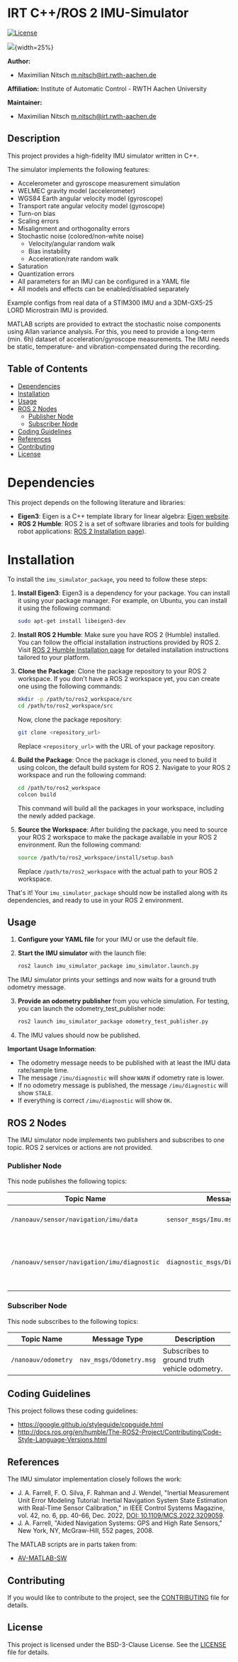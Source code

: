# IRT C++/ROS 2 IMU-Simulator

[![License](https://img.shields.io/badge/license-BSD--3-blue.svg)](https://opensource.org/licenses/BSD-3-Clause)

![](./data/icon.png){width=25%}

<!--- protected region package header begins -->
**Author:**
- Maximilian Nitsch <m.nitsch@irt.rwth-aachen.de>

**Affiliation:** Institute of Automatic Control - RWTH Aachen University

**Maintainer:**
  - Maximilian Nitsch <m.nitsch@irt.rwth-aachen.de>
<!--- protected region package header ends -->

## Description
This project provides a high-fidelity IMU simulator written in C++.

The simulator implements the following features:
- Accelerometer and gyroscope measurement simulation
- WELMEC gravity model (accelerometer)
- WGS84 Earth angular velocity model (gyroscope)
- Transport rate angular velocity model (gyroscope)
- Turn-on bias
- Scaling errors
- Misalignment and orthogonality errors
- Stochastic noise (colored/non-white noise)
  - Velocity/angular random walk
  - Bias instability
  - Acceleration/rate random walk
- Saturation
- Quantization errors
- All parameters for an IMU can be configured in a YAML file
- All models and effects can be enabled/disabled separately

Example configs from real data of a STIM300 IMU and a 3DM-GX5-25 LORD Microstrain IMU is provided.

MATLAB scripts are provided to extract the stochastic noise components using Allan variance analysis.
For this, you need to provide a long-term (min. 6h) dataset of acceleration/gyroscope measurements.
The IMU needs be static, temperature- and vibration-compensated during the recording.

## Table of Contents

- [Dependencies](#dependencies)
- [Installation](#installation)
- [Usage](#usage)
- [ROS 2 Nodes](#ros-2-nodes)
  - [Publisher Node](#publisher-node)
  - [Subscriber Node](#subscriber-node)
- [Coding Guidelines](#coding-guidelines)
- [References](#references)
- [Contributing](#contributing)
- [License](#license)

# Dependencies

This project depends on the following literature and libraries:

- **Eigen3**: Eigen is a C++ template library for linear algebra: [Eigen website](https://eigen.tuxfamily.org/).
- **ROS 2 Humble**: ROS 2 is a set of software libraries and tools for building robot applications: [ROS 2 Installation page](https://docs.ros.org/en/humble/Installation.html)).


# Installation

To install the `imu_simulator_package`, you need to follow these steps:

1. **Install Eigen3**: Eigen3 is a dependency for your package. You can install it using your package manager. For example, on Ubuntu, you can install it using the following command:

    ```bash
    sudo apt-get install libeigen3-dev
    ```

2. **Install ROS 2 Humble**: Make sure you have ROS 2 (Humble) installed. You can follow the official installation instructions provided by ROS 2. Visit [ROS 2 Humble Installation page](https://docs.ros.org/en/humble/Installation.html) for detailed installation instructions tailored to your platform.

3. **Clone the Package**: Clone the package repository to your ROS 2 workspace. If you don't have a ROS 2 workspace yet, you can create one using the following commands:

    ```bash
    mkdir -p /path/to/ros2_workspace/src
    cd /path/to/ros2_workspace/src
    ```

    Now, clone the package repository:

    ```bash
    git clone <repository_url>
    ```

    Replace `<repository_url>` with the URL of your package repository.

4. **Build the Package**: Once the package is cloned, you need to build it using colcon, the default build system for ROS 2. Navigate to your ROS 2 workspace and run the following command:

    ```bash
    cd /path/to/ros2_workspace
    colcon build
    ```

    This command will build all the packages in your workspace, including the newly added package.

5. **Source the Workspace**: After building the package, you need to source your ROS 2 workspace to make the package available in your ROS 2 environment. Run the following command:

    ```bash
    source /path/to/ros2_workspace/install/setup.bash
    ```

    Replace `/path/to/ros2_workspace` with the actual path to your ROS 2 workspace.

That's it! Your `imu_simulator_package` should now be installed along with its dependencies, and ready to use in your ROS 2 environment.

## Usage

1. **Configure your YAML file** for your IMU or use the default file.

2. **Start the IMU simulator** with the launch file:
    ```bash
    ros2 launch imu_simulator_package imu_simulator.launch.py
    ```
  The IMU simulator prints your settings and now waits for a ground truth odometry message.

3. **Provide an odometry publisher** from you vehicle simulation.
  For testing, you can launch the odometry_test_publisher node:
    ```bash
    ros2 launch imu_simulator_package odometry_test_publisher.py
    ```

4. The IMU values should now be published.


**Important Usage Information**:
- The odometry message needs to be published with at least the IMU data rate/sample time.
- The message `/imu/diagnostic` will show `WARN` if odometry rate is lower.
- If no odometry message is published, the message `/imu/diagnostic` will show `STALE`.
- If everything is correct `/imu/diagnostic` will show `OK`. 

## ROS 2 Nodes

The IMU simulator node implements two publishers and subscribes to one topic.
ROS 2 services or actions are not provided.

### Publisher Node

This node publishes the following topics:

| Topic Name       | Message Type        | Description                        |
|------------------|---------------------|------------------------------------|
| `/nanoauv/sensor/navigation/imu/data`   | `sensor_msgs/Imu.msg`   | Publishes IMU sensor data.|
| `/nanoauv/sensor/navigation/imu/diagnostic`  | `diagnostic_msgs/DiagnosticStatus.msg` | Publishes the diagnostic status of the IMU data.

### Subscriber Node

This node subscribes to the following topics:

| Topic Name        | Message Type        | Description                        |
|-------------------|---------------------|------------------------------------|
| `/nanoauv/odometry`| `nav_msgs/Odometry.msg`| Subscribes to ground truth vehicle odometry.|

## Coding Guidelines

This project follows these coding guidelines:
- https://google.github.io/styleguide/cppguide.html
- http://docs.ros.org/en/humble/The-ROS2-Project/Contributing/Code-Style-Language-Versions.html 

## References

The IMU simulator implementation closely follows the work:
- J. A. Farrell, F. O. Silva, F. Rahman and J. Wendel, "Inertial Measurement Unit Error Modeling Tutorial: Inertial Navigation System State Estimation with Real-Time Sensor Calibration," in IEEE Control Systems Magazine, vol. 42, no. 6, pp. 40-66, Dec. 2022, [DOI: 10.1109/MCS.2022.3209059](https://doi.org/10.1109/MCS.2022.3209059).
- J. A. Farrell, "Aided Navigation Systems: GPS and High Rate Sensors," New York, NY, McGraw-Hill, 552 pages, 2008.

The MATLAB scripts are in parts taken from:
- [AV-MATLAB-SW](https://github.com/jaffarrell/AV-Matlab-SW)

## Contributing

If you would like to contribute to the project, see the [CONTRIBUTING](CONTRIBUTING) file for details.

## License

This project is licensed under the BSD-3-Clause License. See the [LICENSE](LICENSE) file for details.

